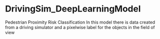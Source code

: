 # DrivingSim_DeepLearningModel
Pedestrian Proximity Risk Classification 
In this model there is data created from a driving simulator and a pixelwise label for the objects in the field of view


